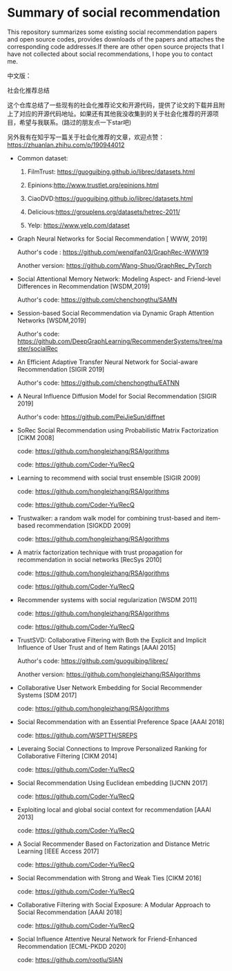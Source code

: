 # Summary of social recommendation
This repository summarizes some existing social recommendation papers and open source codes, provides downloads of the papers and attaches the corresponding code addresses.If there are other open source projects that I have not collected about social recommendations, I hope you to contact me.

中文版：

社会化推荐总结

这个仓库总结了一些现有的社会化推荐论文和开源代码，提供了论文的下载并且附上了对应的开源代码地址。如果还有其他我没收集到的关于社会化推荐的开源项目，希望与我联系。(路过的朋友点一下star吧)

另外我有在知乎写一篇关于社会化推荐的文章，欢迎点赞：https://zhuanlan.zhihu.com/p/190944012


* Common dataset:

  1. FilmTrust: https://guoguibing.github.io/librec/datasets.html

  2. Epinions:http://www.trustlet.org/epinions.html

  3. CiaoDVD:https://guoguibing.github.io/librec/datasets.html

  4. Delicious:https://grouplens.org/datasets/hetrec-2011/

  5. Yelp: https://www.yelp.com/dataset



* Graph Neural Networks for Social Recommendation  [ WWW, 2019]

  Author's code :  https://github.com/wenqifan03/GraphRec-WWW19
  
  Another version: https://github.com/Wang-Shuo/GraphRec_PyTorch
  
* Social Attentional Memory Network: Modeling Aspect- and Friend-level Differences in Recommendation [WSDM,2019]

  Author's code: https://github.com/chenchongthu/SAMN

*  Session-based Social Recommendation via Dynamic Graph Attention Networks [WSDM,2019]

   Author's code:  https://github.com/DeepGraphLearning/RecommenderSystems/tree/master/socialRec 

* An Efficient Adaptive Transfer Neural Network for Social-aware Recommendation [SIGIR 2019] 

  Author's code: https://github.com/chenchongthu/EATNN

* A Neural Influence Diffusion Model for Social Recommendation [SIGIR 2019]

  Author's code: https://github.com/PeiJieSun/diffnet

* SoRec Social Recommendation using Probabilistic Matrix Factorization [CIKM 2008]
  
  code: https://github.com/hongleizhang/RSAlgorithms
  
  code: https://github.com/Coder-Yu/RecQ
  
* Learning to recommend with social trust ensemble [SIGIR 2009]

  code: https://github.com/hongleizhang/RSAlgorithms
  
  code: https://github.com/Coder-Yu/RecQ
  
* Trustwalker: a random walk model for combining trust-based and item-based recommendation [SIGKDD 2009]

  code: https://github.com/hongleizhang/RSAlgorithms
  
* A matrix factorization technique with trust propagation for recommendation in social networks [RecSys 2010]

  code: https://github.com/hongleizhang/RSAlgorithms
  
  code: https://github.com/Coder-Yu/RecQ
  
* Recommender systems with social regularization [WSDM 2011]

  code: https://github.com/hongleizhang/RSAlgorithms
  
  code: https://github.com/Coder-Yu/RecQ
  
* TrustSVD: Collaborative Filtering with Both the Explicit and Implicit Influence of User Trust and of Item Ratings [AAAI 2015]

  Author's code: https://github.com/guoguibing/librec/
  
  Another version: https://github.com/hongleizhang/RSAlgorithms
  
* Collaborative User Network Embedding for Social Recommender Systems [SDM 2017]

  code: https://github.com/hongleizhang/RSAlgorithms
  
* Social Recommendation with an Essential Preference Space [AAAI 2018]

  code: https://github.com/WSPTTH/SREPS

* Leveraing Social Connections to Improve Personalized Ranking for Collaborative Filtering [CIKM 2014]

  code: https://github.com/Coder-Yu/RecQ
  
* Social Recommendation Using Euclidean embedding [IJCNN 2017]

  code: https://github.com/Coder-Yu/RecQ

* Exploiting local and global social context for recommendation [AAAI 2013]

  code: https://github.com/Coder-Yu/RecQ
  
* A Social Recommender Based on Factorization and Distance Metric Learning [IEEE Access 2017]

  code: https://github.com/Coder-Yu/RecQ
  
* Social Recommendation with Strong and Weak Ties [CIKM 2016]

  code: https://github.com/Coder-Yu/RecQ

* Collaborative Filtering with Social Exposure: A Modular Approach to Social Recommendation [AAAI 2018]

  code: https://github.com/Coder-Yu/RecQ
 
* Social Influence Attentive Neural Network for Friend-Enhanced Recommendation [ECML-PKDD 2020]

  code: https://github.com/rootlu/SIAN

